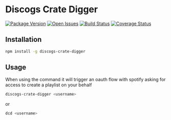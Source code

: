# Discogs Crate Digger

[![Package Version][package-image]][package-url]
[![Open Issues][issues-image]][issues-url]
[![Build Status][build-image]][build-url]
[![Coverage Status][coverage-image]][coverage-url]

## Installation

```bash
npm install -g discogs-crate-digger
```

## Usage

When using the command it will trigger an oauth flow with spotify asking for access to create a playlist on your behalf

```bash
discogs-crate-digger <username>
```

or

```bash
dcd <username>
```

[project-url]: https://github.com/domcull3n/discogs-crate-digger
[package-image]: https://badge.fury.io/js/discogs-crate-digger.svg
[package-url]: https://badge.fury.io/js/typescript-template
[issues-image]: https://img.shields.io/github/issues/domcull3n/discogs-crate-digger.svg?style=popout
[issues-url]: https://github.com/domcull3n/discogs-crate-digger/issues
[build-image]: https://travis-ci.org/domcull3n/discogs-crate-digger.svg?branch=master
[build-url]: https://travis-ci.org/domcull3n/discogs-crate-digger
[coverage-image]: https://coveralls.io/repos/github/domcull3n/discogs-crate-digger/badge.svg?branch=master
[coverage-url]: https://coveralls.io/github/domcull3n/discogs-crate-digger?branch=master
